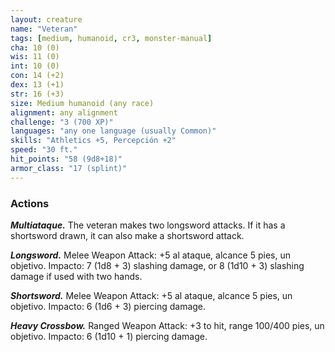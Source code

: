```yaml
---
layout: creature
name: "Veteran"
tags: [medium, humanoid, cr3, monster-manual]
cha: 10 (0)
wis: 11 (0)
int: 10 (0)
con: 14 (+2)
dex: 13 (+1)
str: 16 (+3)
size: Medium humanoid (any race)
alignment: any alignment
challenge: "3 (700 XP)"
languages: "any one language (usually Common)"
skills: "Athletics +5, Percepción +2"
speed: "30 ft."
hit_points: "58 (9d8+18)"
armor_class: "17 (splint)"
---
```


### Actions

***Multiataque.*** The veteran makes two longsword attacks. If it has a shortsword drawn, it can also make a shortsword attack.

***Longsword.*** Melee Weapon Attack: +5 al ataque, alcance 5 pies, un objetivo. Impacto: 7 (1d8 + 3) slashing damage, or 8 (1d10 + 3) slashing damage if used with two hands.

***Shortsword.*** Melee Weapon Attack: +5 al ataque, alcance 5 pies, un objetivo. Impacto: 6 (1d6 + 3) piercing damage.

***Heavy Crossbow.*** Ranged Weapon Attack: +3 to hit, range 100/400 pies, un objetivo. Impacto: 6 (1d10 + 1) piercing damage.